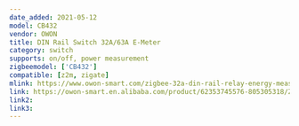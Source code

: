 ```yaml
---
date_added: 2021-05-12
model: CB432
vendor: OWON
title: DIN Rail Switch 32A/63A E-Meter
category: switch
supports: on/off, power measurement
zigbeemodel: ['CB432']
compatible: [z2m, zigate]
mlink: https://www.owon-smart.com/zigbee-32a-din-rail-relay-energy-measurement-and-remote-onoff-din-rail-module-cb432-2-product/
link: https://owon-smart.en.alibaba.com/product/62353745576-805305318/ZigBee_32A_Din_Rail_Relay_energy_measurement_and_remote_on_off_din_rail_module.html
link2: 
link3: 
---
```

